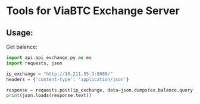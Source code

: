 <h1>Tools for ViaBTC Exchange Server</h1>
<h2>Usage:</h2>
Get balance:</br>

```python
import api.api_exchange.py as ex
import requests, json

ip_exchange = "http://10.211.55.3:8080/"
headers = {'content-type': 'application/json'}

response = requests.post(ip_exchange, data=json.dumps(ex.balance.query(1)), headers=headers)
print(json.loads(response.text))
```

